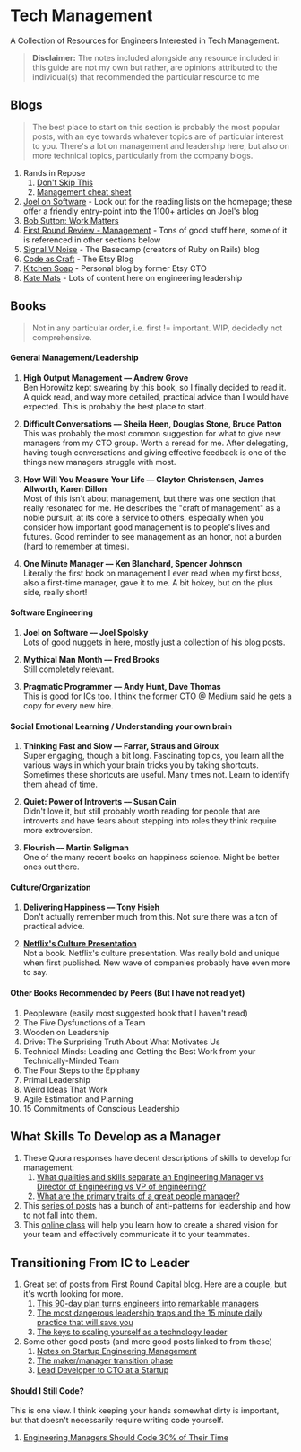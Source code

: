 # Tech Management
A Collection of Resources for Engineers Interested in Tech Management.
> **Disclaimer:** The notes included alongside any resource included in this guide are not my own but rather, are opinions attributed to the individual(s) that recommended the particular resource to me 

## Blogs
> The best place to start on this section is probably the most popular posts, with an eye towards whatever topics are of particular interest to you.  There's a lot on management and leadership here, but also on more technical topics, particularly from the company blogs.

1. Rands in Repose
    1. [Don't Skip This](http://randsinrepose.com/dont-skip-this/)
    1. [Management cheat sheet](http://randsinrepose.com/archives/management-cheat-sheet/)
1. [Joel on Software](http://joelonsoftware.com) - Look out for the reading lists on the homepage; these offer a friendly entry-point into the 1100+ articles on Joel's blog
1. [Bob Sutton: Work Matters](http://bobsutton.typepad.com/)
1. [First Round Review - Management](http://firstround.com/review/management/) - Tons of good stuff here, some of it is referenced in other sections below
1. [Signal V Noise](http://signalvnoise.com/) - The Basecamp (creators of Ruby on Rails) blog
1. [Code as Craft](http://codeascraft.com) - The Etsy Blog
1. [Kitchen Soap](http://kitchensoap.com) - Personal blog by former Etsy CTO
1. [Kate Mats](http://katemats.com/) - Lots of content here on engineering leadership

## Books
> Not in any particular order, i.e. first != important.  WIP, decidedly not comprehensive.

#### General Management/Leadership
1. **High Output Management –– Andrew Grove**\
Ben Horowitz kept swearing by this book, so I finally decided to read it.  A quick read, and way more detailed, practical advice than I would have expected.  This is probably the best place to start.

1. **Difficult Conversations –– Sheila Heen, Douglas Stone, Bruce Patton**\
This was probably the most common suggestion for what to give new managers from my CTO group.  Worth a reread for me.  After delegating, having tough conversations and giving effective feedback is one of the things new managers struggle with most.

1. **How Will You Measure Your Life –– Clayton Christensen, James Allworth, Karen Dillon**\
Most of this isn't about management, but there was one section that really resonated for me. He describes the "craft of management" as a noble pursuit, at its core a service to others, especially when you consider how important good management is to people's lives and futures. Good reminder to see management as an honor, not a burden (hard to remember at times).

1. **One Minute Manager –– Ken Blanchard, Spencer Johnson**\
Literally the first book on management I ever read when my first boss, also a first-time manager, gave it to me.  A bit hokey, but on the plus side, really short!

#### Software Engineering
1. **Joel on Software –– Joel Spolsky**\
Lots of good nuggets in here, mostly just a collection of his blog posts.

1. **Mythical Man Month –– Fred Brooks**\
Still completely relevant.

1. **Pragmatic Programmer –– Andy Hunt, Dave Thomas**\
This is good for ICs too.  I think the former CTO @ Medium said he gets a copy for every new hire.

#### Social Emotional Learning / Understanding your own brain
1. **Thinking Fast and Slow –– Farrar, Straus and Giroux**\
Super engaging, though a bit long.  Fascinating topics, you learn all the various ways in which your brain tricks you by taking shortcuts.  Sometimes these shortcuts are useful.  Many times not.  Learn to identify them ahead of time.

1. **Quiet: Power of Introverts –– Susan Cain**\
Didn't love it, but still probably worth reading for people that are introverts and have fears about stepping into roles they think require more extroversion.

1. **Flourish –– Martin Seligman**\
One of the many recent books on happiness science.  Might be better ones out there.

#### Culture/Organization
1. **Delivering Happiness –– Tony Hsieh**\
Don't actually remember much from this. Not sure there was a ton of practical advice.

1. **[Netflix's Culture Presentation](https://www.slideshare.net/reed2001/culture-1798664/2-Netflix_CultureFreedom_Responsibility2)**\
Not a book.  Netflix's culture presentation.  Was really bold and unique when first published.  New wave of companies probably have even more to say.

#### Other Books Recommended by Peers (But I have not read yet)
1. Peopleware (easily most suggested book that I haven't read)
1. The Five Dysfunctions of a Team
1. Wooden on Leadership
1. Drive: The Surprising Truth About What Motivates Us
1. Technical Minds: Leading and Getting the Best Work from your Technically-Minded Team
1. The Four Steps to the Epiphany
1. Primal Leadership
1. Weird Ideas That Work
1. Agile Estimation and Planning
1. 15 Commitments of Conscious Leadership

## What Skills To Develop as a Manager
1. These Quora responses have decent descriptions of skills to develop for management:
    1. [What qualities and skills separate an Engineering Manager vs Director of Engineering vs VP of engineering?](https://www.quora.com/What-qualities-and-skills-separate-an-Engineering-Manager-vs-Director-of-Engineering-vs-VP-of-Engineering)
    1. [What are the primary traits of a great people manager?](https://www.quora.com/What-are-the-primary-traits-of-a-great-people-manager)
1. This [series of posts](http://www.eliothorowitz.com/blog/2013/10/17/debugging-the-boss-intro/) has a bunch of anti-patterns for leadership and how to not fall into them.
1. This [online class](https://www.coursera.org/learn/motivate-people-teams/) will help you learn how to create a shared vision for your team and effectively communicate it to your teammates.

## Transitioning From IC to Leader
1. Great set of posts from First Round Capital blog.  Here are a couple, but it's worth looking for more.
    1. [This 90-day plan turns engineers into remarkable managers](http://firstround.com/review/this-90-day-plan-turns-engineers-into-remarkable-managers/)
    1. [The most dangerous leadership traps and the 15 minute daily practice that will save you](http://firstround.com/review/the-most-dangerous-leadership-traps-and-the-15-minute-daily-practice-that-will-save-you/)
    1. [The keys to scaling yourself as a technology leader](http://firstround.com/review/the-keys-to-scaling-yourself-as-a-technology-leader/)
1. Some other good posts (and more good posts linked to from these)
    1. [Notes on Startup Engineering Management](https://www.elidedbranches.com/2015/10/notes-on-startup-engineering-management.html?m=1)
    1. [The maker/manager transition phase](https://joel.is/the-maker-manager-transition-phase/)
    1. [Lead Developer to CTO at a Startup](https://www.socalcto.com/2012/07/lead-developer-to-cto-at-startup.html)
    
#### Should I Still Code?
This is one view.  I think keeping your hands somewhat dirty is important, but that doesn't necessarily require writing code yourself.
1. [Engineering Managers Should Code 30% of Their Time](https://www.drdobbs.com/architecture-and-design/engineering-managers-should-code-30-of-t/240165174)